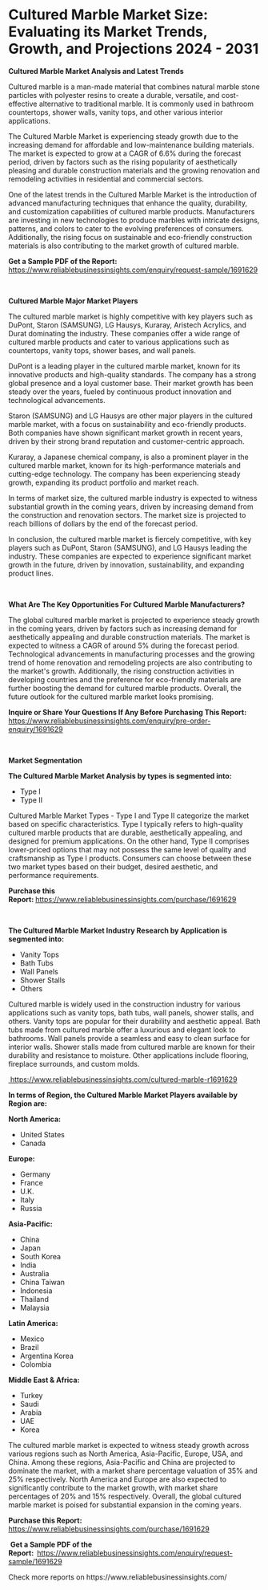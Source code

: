 <p><h1>Cultured Marble Market Size: Evaluating its Market Trends, Growth, and Projections 2024 - 2031</h1></p><p><strong>Cultured Marble Market Analysis and Latest Trends</strong></p>
<p><p>Cultured marble is a man-made material that combines natural marble stone particles with polyester resins to create a durable, versatile, and cost-effective alternative to traditional marble. It is commonly used in bathroom countertops, shower walls, vanity tops, and other various interior applications.</p><p>The Cultured Marble Market is experiencing steady growth due to the increasing demand for affordable and low-maintenance building materials. The market is expected to grow at a CAGR of 6.6% during the forecast period, driven by factors such as the rising popularity of aesthetically pleasing and durable construction materials and the growing renovation and remodeling activities in residential and commercial sectors.</p><p>One of the latest trends in the Cultured Marble Market is the introduction of advanced manufacturing techniques that enhance the quality, durability, and customization capabilities of cultured marble products. Manufacturers are investing in new technologies to produce marbles with intricate designs, patterns, and colors to cater to the evolving preferences of consumers. Additionally, the rising focus on sustainable and eco-friendly construction materials is also contributing to the market growth of cultured marble.</p></p>
<p><strong>Get a Sample PDF of the Report:&nbsp;</strong> <a href="https://www.reliablebusinessinsights.com/enquiry/request-sample/1691629">https://www.reliablebusinessinsights.com/enquiry/request-sample/1691629</a></p>
<p>&nbsp;</p>
<p><strong>Cultured Marble Major Market Players</strong></p>
<p><p>The cultured marble market is highly competitive with key players such as DuPont, Staron (SAMSUNG), LG Hausys, Kuraray, Aristech Acrylics, and Durat dominating the industry. These companies offer a wide range of cultured marble products and cater to various applications such as countertops, vanity tops, shower bases, and wall panels.</p><p>DuPont is a leading player in the cultured marble market, known for its innovative products and high-quality standards. The company has a strong global presence and a loyal customer base. Their market growth has been steady over the years, fueled by continuous product innovation and technological advancements.</p><p>Staron (SAMSUNG) and LG Hausys are other major players in the cultured marble market, with a focus on sustainability and eco-friendly products. Both companies have shown significant market growth in recent years, driven by their strong brand reputation and customer-centric approach.</p><p>Kuraray, a Japanese chemical company, is also a prominent player in the cultured marble market, known for its high-performance materials and cutting-edge technology. The company has been experiencing steady growth, expanding its product portfolio and market reach.</p><p>In terms of market size, the cultured marble industry is expected to witness substantial growth in the coming years, driven by increasing demand from the construction and renovation sectors. The market size is projected to reach billions of dollars by the end of the forecast period.</p><p>In conclusion, the cultured marble market is fiercely competitive, with key players such as DuPont, Staron (SAMSUNG), and LG Hausys leading the industry. These companies are expected to experience significant market growth in the future, driven by innovation, sustainability, and expanding product lines.</p></p>
<p>&nbsp;</p>
<p><strong>What Are The Key Opportunities For Cultured Marble Manufacturers?</strong></p>
<p><p>The global cultured marble market is projected to experience steady growth in the coming years, driven by factors such as increasing demand for aesthetically appealing and durable construction materials. The market is expected to witness a CAGR of around 5% during the forecast period. Technological advancements in manufacturing processes and the growing trend of home renovation and remodeling projects are also contributing to the market's growth. Additionally, the rising construction activities in developing countries and the preference for eco-friendly materials are further boosting the demand for cultured marble products. Overall, the future outlook for the cultured marble market looks promising.</p></p>
<p><strong>Inquire or Share Your Questions If Any Before Purchasing This Report:</strong> <a href="https://www.reliablebusinessinsights.com/enquiry/pre-order-enquiry/1691629">https://www.reliablebusinessinsights.com/enquiry/pre-order-enquiry/1691629</a></p>
<p>&nbsp;</p>
<p><strong>Market Segmentation</strong></p>
<p><strong>The Cultured Marble Market Analysis by types is segmented into:</strong></p>
<p><ul><li>Type I</li><li>Type II</li></ul></p>
<p><p>Cultured Marble Market Types - Type I and Type II categorize the market based on specific characteristics. Type I typically refers to high-quality cultured marble products that are durable, aesthetically appealing, and designed for premium applications. On the other hand, Type II comprises lower-priced options that may not possess the same level of quality and craftsmanship as Type I products. Consumers can choose between these two market types based on their budget, desired aesthetic, and performance requirements.</p></p>
<p><strong>Purchase this Report:&nbsp;</strong><a href="https://www.reliablebusinessinsights.com/purchase/1691629">https://www.reliablebusinessinsights.com/purchase/1691629</a></p>
<p>&nbsp;</p>
<p><strong>The Cultured Marble Market Industry Research by Application is segmented into:</strong></p>
<p><ul><li>Vanity Tops</li><li>Bath Tubs</li><li>Wall Panels</li><li>Shower Stalls</li><li>Others</li></ul></p>
<p><p>Cultured marble is widely used in the construction industry for various applications such as vanity tops, bath tubs, wall panels, shower stalls, and others. Vanity tops are popular for their durability and aesthetic appeal. Bath tubs made from cultured marble offer a luxurious and elegant look to bathrooms. Wall panels provide a seamless and easy to clean surface for interior walls. Shower stalls made from cultured marble are known for their durability and resistance to moisture. Other applications include flooring, fireplace surrounds, and custom molds.</p></p>
<p><a href="https://www.reliablebusinessinsights.com/cultured-marble-r1691629">&nbsp;https://www.reliablebusinessinsights.com/cultured-marble-r1691629</a></p>
<p><strong>In terms of Region, the Cultured Marble Market Players available by Region are:</strong></p>
<p>
    <p> <strong> North America: </strong>
        <ul>
            <li>United States</li>
            <li>Canada</li>
        </ul>
        </p> 
    <p> <strong> Europe: </strong>
        <ul>
            <li>Germany</li>
            <li>France</li>
            <li>U.K.</li>
            <li>Italy</li>
            <li>Russia</li>
        </ul>
        </p> 
    <p> <strong> Asia-Pacific: </strong>
        <ul>
            <li>China</li>
            <li>Japan</li>
            <li>South Korea</li>
            <li>India</li>
            <li>Australia</li>
            <li>China Taiwan</li>
            <li>Indonesia</li>
            <li>Thailand</li>
            <li>Malaysia</li>
        </ul>
        </p> 
    <p> <strong> Latin America: </strong>
        <ul>
            <li>Mexico</li>
            <li>Brazil</li>
            <li>Argentina Korea</li>
            <li>Colombia</li>
        </ul>
        </p> 
    <p> <strong> Middle East & Africa: </strong>
        <ul>
            <li>Turkey</li>
            <li>Saudi</li>
            <li>Arabia</li>
            <li>UAE</li>
            <li>Korea</li>
        </ul>
    </p>
    </p>
<p><p>The cultured marble market is expected to witness steady growth across various regions such as North America, Asia-Pacific, Europe, USA, and China. Among these regions, Asia-Pacific and China are projected to dominate the market, with a market share percentage valuation of 35% and 25% respectively. North America and Europe are also expected to significantly contribute to the market growth, with market share percentages of 20% and 15% respectively. Overall, the global cultured marble market is poised for substantial expansion in the coming years.</p></p>
<p><strong>Purchase this Report: </strong><a href="https://www.reliablebusinessinsights.com/purchase/1691629">https://www.reliablebusinessinsights.com/purchase/1691629</a></p>
<p>&nbsp;<strong>Get a Sample PDF of the Report:&nbsp;&nbsp;</strong><a href="https://www.reliablebusinessinsights.com/enquiry/request-sample/1691629">https://www.reliablebusinessinsights.com/enquiry/request-sample/1691629</a></p>
<p><strong></strong></p>
<p>Check more reports on https://www.reliablebusinessinsights.com/</p>